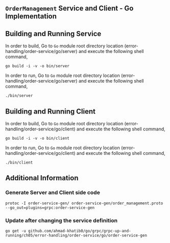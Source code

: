 ## ``OrderManagement`` Service and Client - Go Implementation

## Building and Running Service

In order to build, Go to ``Go`` module root directory location (error-handling/order-service/go/server) and execute the following
 shell command,
```
go build -i -v -o bin/server
```

In order to run, Go to ``Go`` module root directory location (error-handling/order-service/go/server) and execute the following
shell command,

```
./bin/server
```

## Building and Running Client   

In order to build, Go to ``Go`` module root directory location (error-handling/order-service/go/client) and execute the following
 shell command,
```
go build -i -v -o bin/client
```

In order to run, Go to ``Go`` module root directory location (error-handling/order-service/go/client) and execute the following
shell command,

```
./bin/client
```

## Additional Information

### Generate Server and Client side code 
``` 
protoc -I order-service-gen/ order-service-gen/order_management.proto --go_out=plugins=grpc:order-service-gen
``` 

### Update after changing the service definition
``` 
go get -u github.com/ahmad-khatib0/go/grpc/grpc-up-and-running/ch05/error-handling/order-service/go/order-service-gen
```
